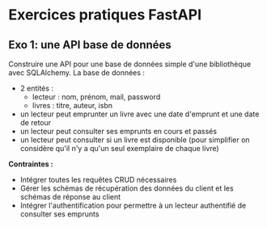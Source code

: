 # Exercices pratiques FastAPI

## Exo 1: une API base de données

Construire une API pour une base de données simple d'une bibliothèque avec SQLAlchemy.
La base de données :
- 2 entités :
    - lecteur : nom, prénom, mail, password
    - livres : titre, auteur, isbn
- un lecteur peut emprunter un livre avec une date d'emprunt et une date de retour
- un lecteur peut consulter ses emprunts en cours et passés
- un lecteur peut consulter si un livre est disponible (pour simplifier on considère qu'il n'y a qu'un seul exemplaire de chaque livre)

**Contraintes :**
- Intégrer toutes les requêtes CRUD nécessaires
- Gérer les schémas de récupération des données du client et les schémas de réponse au client
- Intégrer l'authentification pour permettre à un lecteur authentifié de consulter ses emprunts